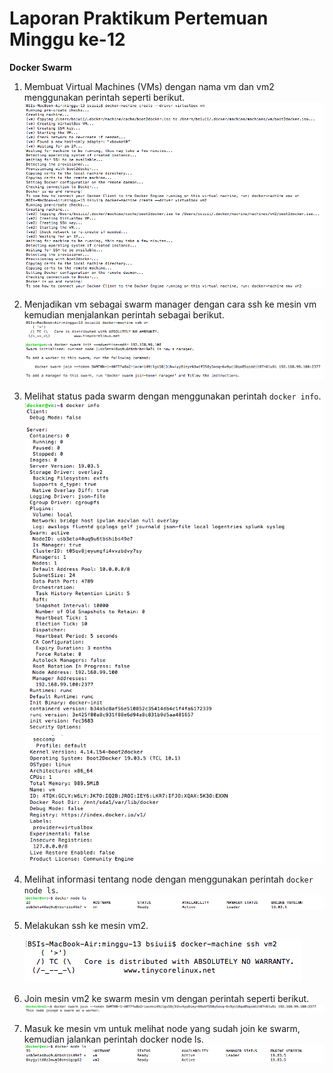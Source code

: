 # Laporan Praktikum Pertemuan Minggu ke-12

**Docker Swarm**

1. Membuat Virtual Machines (VMs) dengan nama vm dan vm2 menggunakan  perintah seperti berikut.
   ![](tcc13/1.png)

2. Menjadikan vm sebagai swarm manager dengan cara ssh ke mesin vm kemudian menjalankan perintah sebagai berikut.
   ![](tcc13/2.png)

3. Melihat status pada swarm dengan menggunakan perintah `docker info`.
   ![](tcc13/3.png)
   ![](tcc13/3a.png)

4. Melihat informasi tentang node dengan menggunakan perintah `docker node ls`.
   ![](tcc13/4.png)

5. Melakukan ssh ke mesin vm2.

   ![](tcc13/5.png)

6. Join mesin vm2 ke swarm mesin vm dengan perintah seperti berikut.
   ![](tcc13/6.png)

7. Masuk ke mesin vm untuk melihat node yang sudah join ke swarm, kemudian jalankan perintah docker node ls.
   ![](tcc13/7.png)
